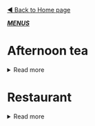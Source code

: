 [◄  Back to Home page](https://botleigh-grange.github.io/Home/)

<ins>***MENUS***</ins>

# **Afternoon tea**
<details>
<summary> Read more </summary>

*£23.99 per person for adults*

*£12.99 per person for Child under 12*

***to Book:*** 

call: 02382 516 797

Email: reception@botleigh-Grange.com


# Booking: please provide at least 24hr notice 


![image](https://github.com/Botleigh-Grange/Menus/assets/151997230/a82b800b-49ce-44e7-b220-e9cfa6d95c1d)
</details>

# **Restaurant**

<details>

<summary> Read more </summary>

*£10.99 1 course*

*£13.99 2 course*

*£15.99 3 course*

**Above prices exclude "from the grill " and Lunch menu**

to Book: 

call: 02382 516 797

Email: reception@botleigh-Grange.com

![image](https://github.com/Botleigh-Grange/Menus/assets/151997230/e0f0a94a-5a9f-41ca-a541-a18ed3ac7bf5)
![image](https://github.com/Botleigh-Grange/Menus/assets/151997230/addaef27-a181-449a-9ffd-acd47e359b11)
![image](https://github.com/Botleigh-Grange/Menus/assets/151997230/2dee1788-b481-4acc-8e1e-9924744c4be3)
</details>
